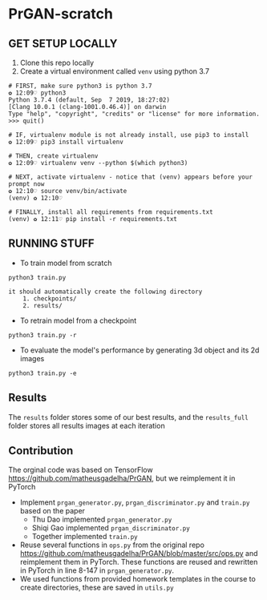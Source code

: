 # PrGAN-scratch

## GET SETUP LOCALLY
1. Clone this repo locally
2. Create a virtual environment called `venv` using python 3.7
```
# FIRST, make sure python3 is python 3.7
✿ 12:09♡ python3
Python 3.7.4 (default, Sep  7 2019, 18:27:02)
[Clang 10.0.1 (clang-1001.0.46.4)] on darwin
Type "help", "copyright", "credits" or "license" for more information.
>>> quit()

# IF, virtualenv module is not already install, use pip3 to install
✿ 12:09♡ pip3 install virtualenv

# THEN, create virtualenv
✿ 12:09♡ virtualenv venv --python $(which python3)

# NEXT, activate virtualenv - notice that (venv) appears before your prompt now
✿ 12:10♡ source venv/bin/activate
(venv) ✿ 12:10♡ 

# FINALLY, install all requirements from requirements.txt
(venv) ✿ 12:11♡ pip install -r requirements.txt
```

## RUNNING STUFF
- To train model from scratch 
```
python3 train.py 
```
    it should automatically create the following directory
        1. checkpoints/ 
        2. results/


- To retrain model from a checkpoint
```
python3 train.py -r 
```
- To evaluate the model's performance by generating 3d object and its 2d images 
```
python3 train.py -e
```

## Results
The `results` folder stores some of our best results, and the `results_full` folder stores all results images at each iteration

## Contribution 
The orginal code was based on TensorFlow https://github.com/matheusgadelha/PrGAN, but we reimplement it in PyTorch
- Implement `prgan_generator.py`, `prgan_discriminator.py` and `train.py` based on the paper 
    - Thu Dao implemented `prgan_generator.py`
    - Shiqi Gao implemented `prgan_discriminator.py`
    - Together implemented `train.py`
- Reuse several functions in `ops.py` from the original repo  https://github.com/matheusgadelha/PrGAN/blob/master/src/ops.py and reimplement them in PyTorch. These functions are reused and rewritten in PyTorch in line 8-147 in `prgan_generator.py`. 
- We used  functions from provided homework templates in the course to create directories, these are saved in `utils.py` 
